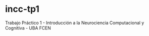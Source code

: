 incc-tp1
========

Trabajo Práctico 1 - Introducción a la Neurociencia Computacional y Cognitiva - UBA FCEN
